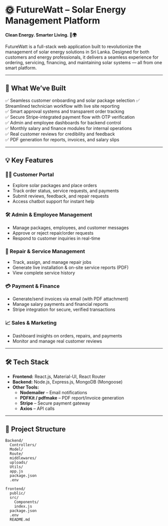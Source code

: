 # 🌞 FutureWatt – Solar Energy Management Platform

**Clean Energy. Smarter Living. 🍃🌍**

FutureWatt is a full-stack web application built to revolutionize the management of solar energy solutions in Sri Lanka. Designed for both customers and energy professionals, it delivers a seamless experience for ordering, servicing, financing, and maintaining solar systems — all from one smart platform.

---

## 🚀 What We’ve Built

 ✅ Seamless customer onboarding and solar package selection
 ✅ Streamlined technician workflow with live site reporting  
 ✅ Smart approval systems and transparent order tracking  
 ✅ Secure Stripe-integrated payment flow with OTP verification  
 ✅ Admin and employee dashboards for backend control  
 ✅ Monthly salary and finance modules for internal operations  
 ✅ Real customer reviews for credibility and feedback  
 ✅ PDF generation for reports, invoices, and salary slips  

---

## 💡 Key Features

### 🧑‍💼 Customer Portal
- Explore solar packages and place orders
- Track order status, service requests, and payments
- Submit reviews, feedback, and repair requests
- Access chatbot support for instant help

### 🛠️ Admin & Employee Management
- Manage packages, employees, and customer messages
- Approve or reject repair/order requests
- Respond to customer inquiries in real-time

### 🔧 Repair & Service Management
- Track, assign, and manage repair jobs
- Generate live installation & on-site service reports (PDF)
- View complete service history

### 💳 Payment & Finance
- Generate/send invoices via email (with PDF attachment)
- Manage salary payments and financial reports
- Stripe integration for secure, verified transactions

### 📈 Sales & Marketing
- Dashboard insights on orders, repairs, and payments
- Monitor and manage real customer reviews

---

## 🛠️ Tech Stack

- **Frontend:** React.js, Material-UI, React Router  
- **Backend:** Node.js, Express.js, MongoDB (Mongoose)  
- **Other Tools:**  
  - **Nodemailer** – Email notifications  
  - **PDFKit / pdfmake** – PDF report/invoice generation  
  - **Stripe** – Secure payment gateway  
  - **Axios** – API calls  

---

## 📁 Project Structure

```
Backend/
  Controllers/
  Model/
  Route/
  middlewares/
  uploads/
  Utils/
  app.js
  package.json
  .env

frontend/
  public/
  src/
    Components/
    index.js
  package.json
  .env
  README.md
```